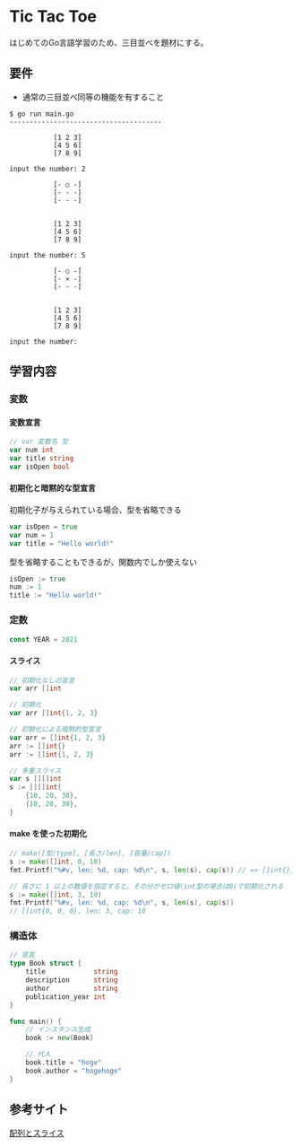 # Tic Tac Toe
はじめてのGo言語学習のため、三目並べを題材にする。

## 要件
- 通常の三目並べ同等の機能を有すること

```shell
$ go run main.go
--------------------------------------

           [1 2 3]
           [4 5 6]
           [7 8 9]

input the number: 2

           [- ○ -]
           [- - -]
           [- - -]


           [1 2 3]
           [4 5 6]
           [7 8 9]

input the number: 5

           [- ○ -]
           [- × -]
           [- - -]


           [1 2 3]
           [4 5 6]
           [7 8 9]

input the number:
```

## 学習内容
### 変数
#### 変数宣言
```go
// var 変数名 型
var num int
var title string
var isOpen bool
```

#### 初期化と暗黙的な型宣言
初期化子が与えられている場合、型を省略できる
```go
var isOpen = true
var num = 1
var title = "Hello world!"
```

型を省略することもできるが、関数内でしか使えない
```go
isOpen := true
num := 1
title := "Hello world!"
```

### 定数
```go
const YEAR = 2021
```

#### スライス
```go
// 初期化なしの宣言
var arr []int

// 初期化
var arr []int{1, 2, 3}

// 初期化による暗黙的型宣言
var arr = []int{1, 2, 3}
arr := []int{}
arr := []int{1, 2, 3}

// 多重スライス
var s [][]int
s := [][]int{
    {10, 20, 30},
    {10, 20, 30},
}
```

#### make を使った初期化
```go
// make([型/type], [長さ/len], [容量/cap])
s := make([]int, 0, 10)
fmt.Printf("%#v, len: %d, cap: %d\n", s, len(s), cap(s)) // => []int{}, len: 0, cap: 10

// 長さに 1 以上の数値を指定すると、その分がゼロ値(int型の場合は0)で初期化される
s := make([]int, 3, 10)
fmt.Printf("%#v, len: %d, cap: %d\n", s, len(s), cap(s))
// []int{0, 0, 0}, len: 3, cap: 10
```

### 構造体
```go
// 宣言
type Book struct {
	title            string
	description      string
	author           string
	publication_year int
}

func main() {
    // インスタンス生成
    book := new(Book)

    // 代入
    book.title = "hoge"
    book.author = "hogehoge"
}
```

## 参考サイト
[配列とスライス](https://golang.hateblo.jp/entry/golang-slice-array)
